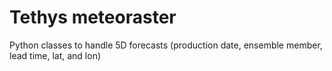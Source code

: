 # Tethys meteoraster
 Python classes to handle 5D forecasts (production date, ensemble member, lead time, lat, and lon)
